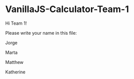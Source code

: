 # VanillaJS-Calculator-Team-1

Hi Team 1!

Please write your name in this file:

Jorge

Marta

Matthew

Katherine
